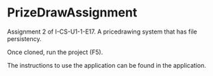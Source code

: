 # PrizeDrawAssignment
Assignment 2 of I-CS-U1-1-E17.  A pricedrawing system that has file persistency.

Once cloned, run the project (F5).

The instructions to use the application can be found in the application.
